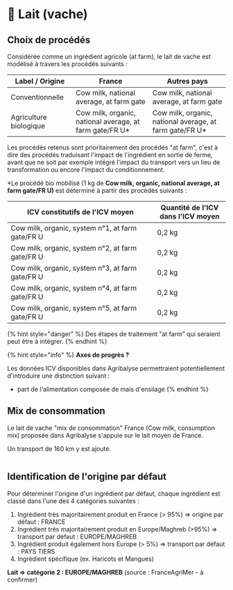 # 🥛 Lait (vache)

## Choix de procédés

Considérée comme un ingrédient agricole (at farm), le lait de vache est modélisé à travers les procédés suivants :&#x20;

| Label / Origine        | France                                                   | Autres pays                                              |
| ---------------------- | -------------------------------------------------------- | -------------------------------------------------------- |
| Conventionnelle        | Cow milk, national average, at farm gate                 | Cow milk, national average, at farm gate                 |
| Agriculture biologique | Cow milk, organic, national average, at farm gate/FR U\* | Cow milk, organic, national average, at farm gate/FR U\* |

Les procédés retenus sont prioritairement des procédés "at farm", c'est à dire des procédés traduisant l'impact de l'ingrédient en sortie de ferme, avant que ne soit par exemple intégré l'impact du transport vers un lieu de transformation ou encore l'impact du conditionnement.

\*Le procédé bio mobilisé (1 kg de **Cow milk, organic, national average, at farm gate/FR U)** est déterminé à partir des procédés suivants :

<table><thead><tr><th width="321.5">ICV constitutifs de l'ICV moyen</th><th>Quantité de l'ICV dans l'ICV moyen</th></tr></thead><tbody><tr><td>Cow milk, organic, system n°1, at farm gate/FR U</td><td>0,2 kg</td></tr><tr><td>Cow milk, organic, system n°2, at farm gate/FR U</td><td>0,2 kg</td></tr><tr><td>Cow milk, organic, system n°3, at farm gate/FR U</td><td>0,2 kg</td></tr><tr><td>Cow milk, organic, system n°4, at farm gate/FR U</td><td>0,2 kg</td></tr><tr><td>Cow milk, organic, system n°5, at farm gate/FR U</td><td>0,2 kg</td></tr></tbody></table>

{% hint style="danger" %}
Des étapes de traitement "at farm" qui seraient peut être à intégrer.
{% endhint %}

{% hint style="info" %}
**Axes de progrès ?**

Les données ICV disponibles dans Agribalyse permettraient potentiellement d'introduire une distinction suivant :&#x20;

* part de l'alimentation composée de maïs d'ensilage
{% endhint %}

## Mix de consommation

Le lait de vache "mix de consommation" France (Cow milk, consumption mix) proposée dans Agribalyse s'appuie sur le lait moyen de France.

Un transport de 160 km y est ajouté.

<figure><img src="../../../.gitbook/assets/image (5) (3).png" alt=""><figcaption></figcaption></figure>

## Identification de l'origine par défaut

Pour déterminer l'origine d'un ingrédient par défaut, chaque ingrédient est classé dans l'une des 4 catégories suivantes :&#x20;

1. Ingrédient très majoritairement produit en France (> 95%) => origine par défaut : FRANCE
2. Ingrédient très majoritairement produit en Europe/Maghreb (>95%) => transport par défaut : EUROPE/MAGHREB&#x20;
3. Ingrédient produit également hors Europe (> 5%) => transport par défaut : PAYS TIERS
4. Ingrédient spécifique (ex. Haricots et Mangues)&#x20;

**Lait => catégorie 2 : EUROPE/MAGHREB** (source : FranceAgriMer - à confirmer)&#x20;

